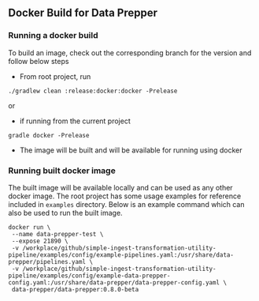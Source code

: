 ## Docker Build for Data Prepper

### Running a docker build

To build an image, check out the corresponding branch for the version and follow below steps

* From root project, run 

```
./gradlew clean :release:docker:docker -Prelease
```
or 

* if running from the current project 
    
``` 
gradle docker -Prelease
```
    
* The image will be built and will be available for running using docker

### Running built docker image

The built image will be available locally and can be used as any other docker image. 
The root project has some usage examples for reference included in `examples` directory. 
Below is an example command which can also be used to run the built image.

```
docker run \
 --name data-prepper-test \
 --expose 21890 \
 -v /workplace/github/simple-ingest-transformation-utility-pipeline/examples/config/example-pipelines.yaml:/usr/share/data-prepper/pipelines.yaml \
 -v /workplace/github/simple-ingest-transformation-utility-pipeline/examples/config/example-data-prepper-config.yaml:/usr/share/data-prepper/data-prepper-config.yaml \
 data-prepper/data-prepper:0.8.0-beta
```